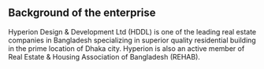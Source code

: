 ## Background of the enterprise

Hyperion Design & Development Ltd (HDDL) is one of the leading real estate companies in Bangladesh specializing in superior quality residential building in the prime location of Dhaka city. Hyperion is also an active member of Real Estate & Housing Association of Bangladesh (REHAB).
